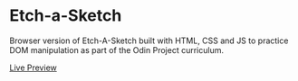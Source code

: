 # Etch-a-Sketch

Browser version of Etch-A-Sketch built with HTML, CSS and JS to practice DOM manipulation as part of the Odin Project curriculum. 

[Live Preview](https://sarav929.github.io/etch-a-Sketch/)

